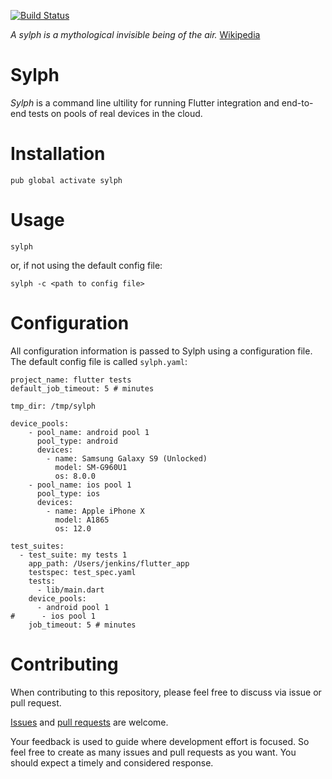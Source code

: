 [![Build Status](https://travis-ci.com/mmcc007/sylph.svg?branch=master)](https://travis-ci.com/mmcc007/sylph)

_A sylph is a mythological invisible being of the air._
[Wikipedia](https://en.wikipedia.org/wiki/Sylph)
# Sylph
_Sylph_ is a command line ultility for running Flutter integration and end-to-end tests on pools of real devices in the cloud.

# Installation
```
pub global activate sylph
```

# Usage
```
sylph
```
or, if not using the default config file:
```
sylph -c <path to config file>
```

# Configuration
All configuration information is passed to Sylph using a configuration file. The default config file is called `sylph.yaml`:
```
project_name: flutter tests
default_job_timeout: 5 # minutes

tmp_dir: /tmp/sylph

device_pools:
    - pool_name: android pool 1
      pool_type: android
      devices:
        - name: Samsung Galaxy S9 (Unlocked)
          model: SM-G960U1
          os: 8.0.0
    - pool_name: ios pool 1
      pool_type: ios
      devices:
        - name: Apple iPhone X
          model: A1865
          os: 12.0

test_suites:
  - test_suite: my tests 1
    app_path: /Users/jenkins/flutter_app
    testspec: test_spec.yaml
    tests:
      - lib/main.dart
    device_pools:
      - android pool 1
#      - ios pool 1
    job_timeout: 5 # minutes
```
# Contributing

When contributing to this repository, please feel free to discuss via issue or pull request.

[Issues](https://github.com/mmcc007/screenshots/issues) and [pull requests](https://github.com/mmcc007/screenshots/pulls) are welcome.

Your feedback is used to guide where development effort is focused. So feel free to create as many issues and pull requests as you want. You should expect a timely and considered response.
